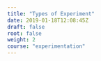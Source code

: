 ```yaml
---
title: "Types of Experiment"
date: 2019-01-18T12:08:45Z
draft: false
root: false
weight: 2
course: "experimentation"
---
```


